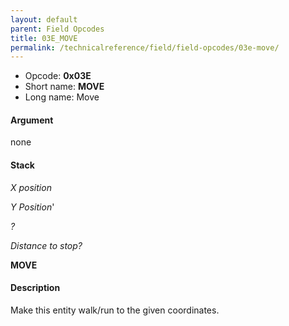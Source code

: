 ```yaml
---
layout: default
parent: Field Opcodes
title: 03E_MOVE
permalink: /technicalreference/field/field-opcodes/03e-move/
---
```


-   Opcode: **0x03E**
-   Short name: **MOVE**
-   Long name: Move

#### Argument

none

#### Stack

  
*X position*

*Y Position*'

*?*

*Distance to stop?*

**MOVE**

#### Description

Make this entity walk/run to the given coordinates.
